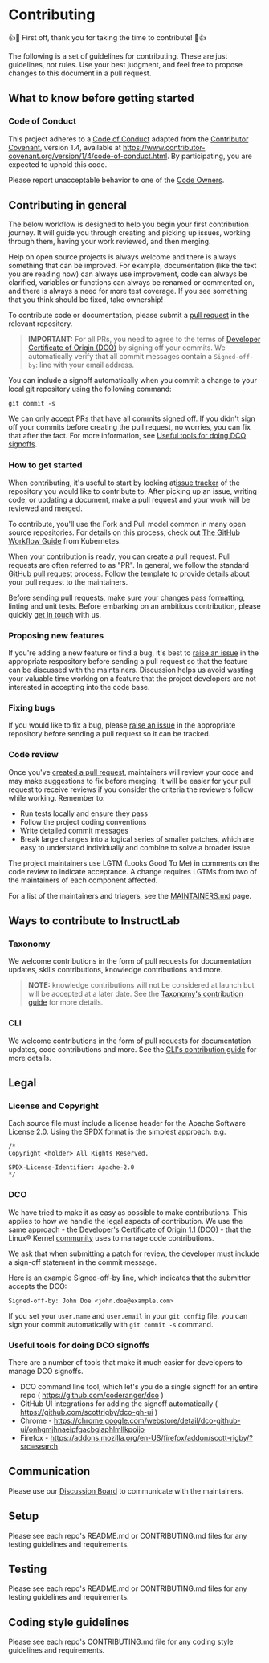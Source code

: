 # Contributing

👍🎉 First off, thank you for taking the time to contribute! 🎉👍

The following is a set of guidelines for contributing. These are just guidelines, not rules. Use your best judgment, and feel free to propose changes to this document in a pull request.

## What to know before getting started

### Code of Conduct

This project adheres to a [Code of Conduct](./CODE_OF_CONDUCT.md) adapted from the [Contributor Covenant][homepage], version 1.4,
available at https://www.contributor-covenant.org/version/1/4/code-of-conduct.html. By participating, you are expected to uphold this code.

[homepage]: https://www.contributor-covenant.org.


Please report unacceptable behavior to one of the [Code Owners](./CODEOWNERS).

## Contributing in general

The below workflow is designed to help you begin your first contribution journey. It will guide you through creating and picking up issues, working through them, having your work reviewed, and then merging.

Help on open source projects is always welcome and there is always something that can be improved. For example, documentation (like the text you are reading now) can always use improvement, code can always be clarified, variables or functions can always be renamed or commented on, and there is always a need for more test coverage. If you see something that you think should be fixed, take ownership!

To contribute code or documentation, please submit a [pull request](/pulls) in the relevant repository.

> **IMPORTANT:** For all PRs, you need to agree to the terms of [Developer Certificate of Origin (DCO)](https://developercertificate.org/) by signing off your commits. We automatically verify that all commit messages contain a `Signed-off-by`: line with your email address.

You can include a signoff automatically when you commit a change to your local git repository using the following command:

```shell
git commit -s
```
We can only accept PRs that have all commits signed off. If you didn't sign off your commits before creating the pull request, no worries, you can fix that after the fact. For more information, see [Useful tools for doing DCO signoffs](#DCO).

### How to get started

When contributing, it's useful to start by looking at[issue tracker](/issues) of the repository you would like to contribute to. After picking up an issue, writing code, or updating a document, make a pull request and your work will be reviewed and merged.

To contribute, you'll use the Fork and Pull model common in many open source repositories. For details on this process, check out [The GitHub Workflow
Guide](https://github.com/kubernetes/community/blob/master/contributors/guide/github-workflow.md)
from Kubernetes.

When your contribution is ready, you can create a pull request. Pull requests are often referred to as "PR". In general, we follow the standard [GitHub pull request](https://help.github.com/en/articles/about-pull-requests) process. Follow the template to provide details about your pull request to the maintainers.

Before sending pull requests, make sure your changes pass formatting, linting and unit tests.
Before embarking on an ambitious contribution, please quickly [get in touch](#communication) with us.


### Proposing new features
If you're adding a new feature or find a bug, it's best to [raise an issue](/issues)
in the appropriate respository before sending a pull request so that the feature can be
discussed with the maintainers. Discussion helps us avoid wasting your valuable time working on a feature that the project developers are not interested in accepting into the code base.

### Fixing bugs

If you would like to fix a bug, please [raise an issue](/issues) in the appropriate repository
before sending a pull request so it can be tracked.

### Code review

Once you've [created a pull request](#how-can-i-contribute), maintainers will review your code and may make suggestions to fix before merging. It will be easier for your pull request to receive reviews if you consider the criteria the reviewers follow while working. Remember to:

- Run tests locally and ensure they pass
- Follow the project coding conventions
- Write detailed commit messages
- Break large changes into a logical series of smaller patches, which are easy to understand individually and combine to solve a broader issue

The project maintainers use LGTM (Looks Good To Me) in comments on the code review to indicate acceptance. A change requires LGTMs from two of the
maintainers of each component affected.

For a list of the maintainers and triagers, see the [MAINTAINERS.md](MAINTAINERS.md) page.

## Ways to contribute to InstructLab

### Taxonomy

We welcome contributions in the form of pull requests for documentation updates, skills contributions, knowledge contributions and more.

>**NOTE:** knowledge contributions will not be considered at launch but will be accepted at a later date.
See the [Taxonomy's contribution guide](https://github.com/instruct-lab/taxonomy/blob/main/CONTRIBUTING.md) for more details.

### CLI

We welcome contributions in the form of pull requests for documentation updates, code contributions and more.
See the [CLI's contribution guide](https://github.com/instruct-lab/cli/blob/main/CONTRIBUTING/CONTRIBUTING.md) for more details.

## Legal

### License and Copyright

Each source file must include a license header for the Apache
Software License 2.0. Using the SPDX format is the simplest approach.
e.g.

```
/*
Copyright <holder> All Rights Reserved.

SPDX-License-Identifier: Apache-2.0
*/
```
### DCO

We have tried to make it as easy as possible to make contributions. This applies to how we handle the legal aspects of contribution. We use the same approach - the [Developer's Certificate of Origin 1.1 (DCO)](https://developercertificate.org/) - that the Linux® Kernel [community](https://docs.kernel.org/process/submitting-patches.html#sign-your-work-the-developer-s-certificate-of-origin)
uses to manage code contributions.

We ask that when submitting a patch for review, the developer must include a sign-off statement in the commit message.

Here is an example Signed-off-by line, which indicates that the submitter accepts the DCO:

```
Signed-off-by: John Doe <john.doe@example.com>
```

If you set your `user.name` and `user.email` in your `git config` file, you can sign your
commit automatically with `git commit -s` command.

### Useful tools for doing DCO signoffs <DCO id="DCO resources"></DCO>

There are a number of tools that make it much easier for developers to manage DCO signoffs.

- DCO command line tool, which let's you do a single signoff for an entire repo ( <https://github.com/coderanger/dco> )
- GitHub UI integrations for adding the signoff automatically ( <https://github.com/scottrigby/dco-gh-ui> )
- Chrome - <https://chrome.google.com/webstore/detail/dco-github-ui/onhgmjhnaeipfgacbglaphlmllkpoijo>
- Firefox - <https://addons.mozilla.org/en-US/firefox/addon/scott-rigby/?src=search>

## Communication

Please use our [Discussion Board](https://github.com/orgs/instruct-lab/discussions) to communicate with the maintainers.

## Setup

Please see each repo's README.md or CONTRIBUTING.md files for any testing guidelines and requirements.

## Testing

Please see each repo's README.md or CONTRIBUTING.md files for any testing guidelines and requirements.

## Coding style guidelines

Please see each repo's CONTRIBUTING.md file for any coding style guidelines and requirements.



